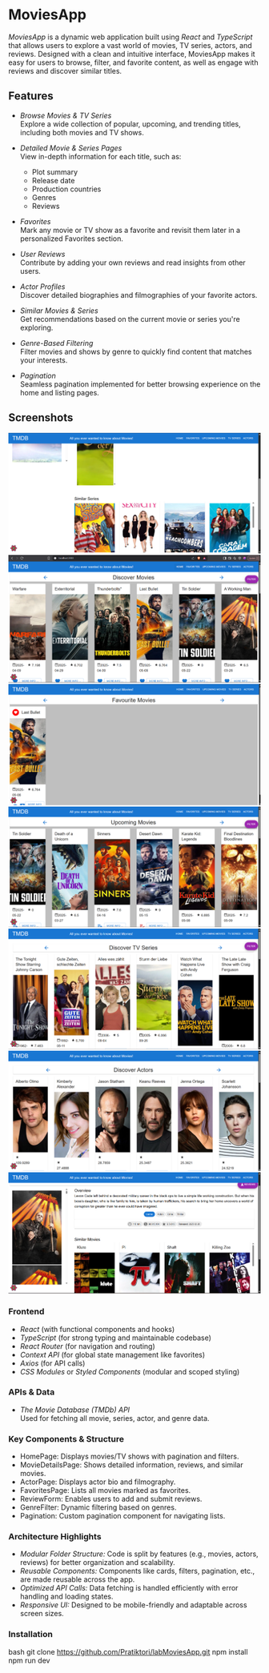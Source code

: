 # MoviesApp

*MoviesApp* is a dynamic web application built using *React* and *TypeScript* that allows users to explore a vast world of movies, TV series, actors, and reviews. Designed with a clean and intuitive interface, MoviesApp makes it easy for users to browse, filter, and favorite content, as well as engage with reviews and discover similar titles.


## Features

- *Browse Movies & TV Series*  
  Explore a wide collection of popular, upcoming, and trending titles, including both movies and TV shows.

- *Detailed Movie & Series Pages*  
  View in-depth information for each title, such as:
  - Plot summary
  - Release date
  - Production countries
  - Genres
  - Reviews

- *Favorites*  
  Mark any movie or TV show as a favorite and revisit them later in a personalized Favorites section.

- *User Reviews*  
  Contribute by adding your own reviews and read insights from other users.

- *Actor Profiles*  
  Discover detailed biographies and filmographies of your favorite actors.

- *Similar Movies & Series*  
  Get recommendations based on the current movie or series you're exploring.

- *Genre-Based Filtering*  
  Filter movies and shows by genre to quickly find content that matches your interests.

- *Pagination*  
  Seamless pagination implemented for better browsing experience on the home and listing pages.


## Screenshots

![alt text](<Screenshot 2025-05-12 132156.png>) ![alt text](<Screenshot 2025-05-12 132011.png>) ![alt text](<Screenshot 2025-05-12 132027.png>) ![alt text](<Screenshot 2025-05-12 132036.png>) ![alt text](<Screenshot 2025-05-12 132047.png>) ![alt text](<Screenshot 2025-05-12 132057.png>) ![alt text](<Screenshot 2025-05-12 132142.png>)


### Frontend

- *React* (with functional components and hooks)
- *TypeScript* (for strong typing and maintainable codebase)
- *React Router* (for navigation and routing)
- *Context API* (for global state management like favorites)
- *Axios* (for API calls)
- *CSS Modules* or *Styled Components* (modular and scoped styling)

### APIs & Data

- *The Movie Database (TMDb) API*  
  Used for fetching all movie, series, actor, and genre data.

### Key Components & Structure

- HomePage: Displays movies/TV shows with pagination and filters.
- MovieDetailsPage: Shows detailed information, reviews, and similar movies.
- ActorPage: Displays actor bio and filmography.
- FavoritesPage: Lists all movies marked as favorites.
- ReviewForm: Enables users to add and submit reviews.
- GenreFilter: Dynamic filtering based on genres.
- Pagination: Custom pagination component for navigating lists.

### Architecture Highlights

- *Modular Folder Structure:* Code is split by features (e.g., movies, actors, reviews) for better organization and scalability.
- *Reusable Components:* Components like cards, filters, pagination, etc., are made reusable across the app.
- *Optimized API Calls:* Data fetching is handled efficiently with error handling and loading states.
- *Responsive UI:* Designed to be mobile-friendly and adaptable across screen sizes.


### Installation

bash
git clone https://github.com/Pratiktori/labMoviesApp.git
npm install
npm run dev

